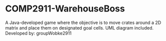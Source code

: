 # COMP2911-WarehouseBoss
A Java-developed game where the objective is to move crates around a 2D matrix and place them on designated goal cells.
UML diagram included.
Developed by: groupWobke2911
